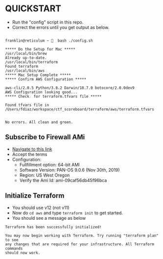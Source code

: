 # QUICKSTART

- Run the "config" script in this repo. 
- Correct the errors until you get output as below.

```

franklin@reticulum ~ 🔬  bash ./config.sh 

***** Do the Setup for Mac *****
/usr/local/bin/brew
Already up-to-date.
/usr/local/bin/terraform
Found terraform
/usr/local/bin/aws
***** Mac Setup Complete *****
***** Confirm AWS Configuration *****

aws-cli/2.0.5 Python/3.8.2 Darwin/18.7.0 botocore/2.0.0dev9
AWS Configuration looking good...
***** Check  for terraform.tfvars file *****

Found tfvars file in /Users/fdiaz/workspace/ctf_scoreboard/terraform/aws/terraform.tfvars


No errors. All clean and green.
```

## Subscribe to Firewall AMi

- [Navigate to this link](https://aws.amazon.com/marketplace/pp?sku=6njl1pau431dv1qxipg63mvah)
- Accept the terms
- Configuration:
  - Fullfillment option: 64-bit AMI
  - Software Version: PAN-OS 9.0.6 (Nov 30th, 2019)
  - Region: US West Oregon
  - Verify the Ami Id: ami-09caf56db45f96bca

## Initialize Terraform

- You should use v12 (not v11)
- Now do `cd aws` and type `terraform init` to get started.
- You should see a message as below

```
Terraform has been successfully initialized!

You may now begin working with Terraform. Try running "terraform plan" to see
any changes that are required for your infrastructure. All Terraform commands
should now work.
```

